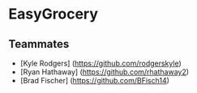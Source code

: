 # EasyGrocery
## Teammates
* [Kyle Rodgers] (https://github.com/rodgerskyle)
* [Ryan Hathaway] (https://github.com/rhathaway2)
* [Brad Fischer] (https://github.com/BFisch14)

